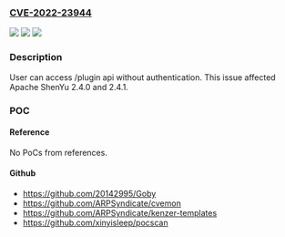 ### [CVE-2022-23944](https://cve.mitre.org/cgi-bin/cvename.cgi?name=CVE-2022-23944)
![](https://img.shields.io/static/v1?label=Product&message=Apache%20ShenYu%20(incubating)%20&color=blue)
![](https://img.shields.io/static/v1?label=Version&message=Apache%20ShenYu%20(incubating)%3C%202.4.2%20&color=brighgreen)
![](https://img.shields.io/static/v1?label=Vulnerability&message=CWE-862%20Missing%20Authorization&color=brighgreen)

### Description

User can access /plugin api without authentication. This issue affected Apache ShenYu 2.4.0 and 2.4.1.

### POC

#### Reference
No PoCs from references.

#### Github
- https://github.com/20142995/Goby
- https://github.com/ARPSyndicate/cvemon
- https://github.com/ARPSyndicate/kenzer-templates
- https://github.com/xinyisleep/pocscan

